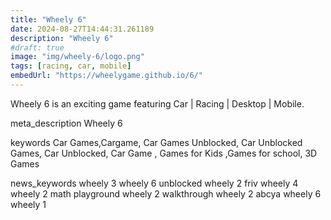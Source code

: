 ```yaml
---
title: "Wheely 6"
date: 2024-08-27T14:44:31.261189
description: "Wheely 6"
#draft: true
image: "img/wheely-6/logo.png"
tags: [racing, car, mobile]
embedUrl: "https://wheelygame.github.io/6/"
---
```


Wheely 6 is an exciting game featuring Car | Racing | Desktop | Mobile.

meta_description
Wheely 6


keywords
Car Games,Cargame, Car Games Unblocked, Car Unblocked Games, Car Unblocked, Car Game , Games for Kids ,Games for school, 3D Games


news_keywords
wheely 3 wheely 6 unblocked wheely 2 friv wheely 4 wheely 2 math playground wheely 2 walkthrough wheely 2 abcya wheely 6 wheely 1

